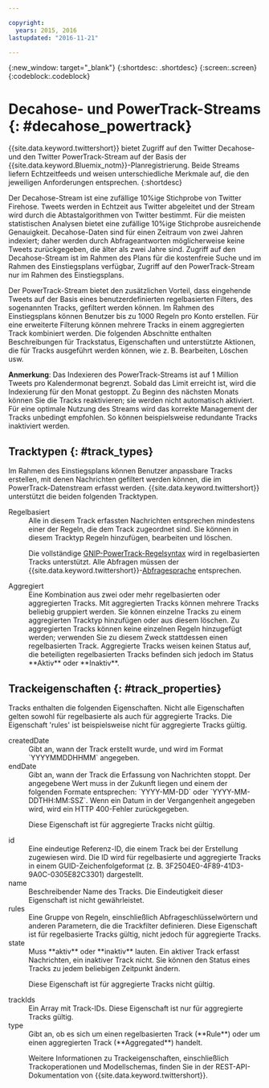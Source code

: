 ```yaml
---

copyright:
  years: 2015, 2016
lastupdated: "2016-11-21"

---
```


{:new_window: target="_blank"}
{:shortdesc: .shortdesc}
{:screen:.screen}
{:codeblock:.codeblock}

# Decahose- und PowerTrack-Streams {: #decahose_powertrack}

{{site.data.keyword.twittershort}} bietet Zugriff auf den Twitter Decahose- und den Twitter PowerTrack-Stream auf der Basis der {{site.data.keyword.Bluemix_notm}}-Planregistrierung. 
Beide Streams liefern Echtzeitfeeds und weisen unterschiedliche Merkmale auf, die den jeweiligen Anforderungen entsprechen.
{:shortdesc}

Der Decahose-Stream ist eine zufällige 10%ige Stichprobe von Twitter Firehose. Tweets werden in Echtzeit aus Twitter abgeleitet und der Stream wird durch die Abtastalgorithmen von Twitter bestimmt. Für die meisten statistischen Analysen bietet eine zufällige 10%ige Stichprobe ausreichende Genauigkeit. Decahose-Daten sind für einen Zeitraum von zwei Jahren indexiert; daher werden durch Abfrageantworten möglicherweise keine Tweets zurückgegeben, die älter als zwei Jahre sind. Zugriff auf den Decahose-Stream ist im Rahmen des Plans für die kostenfreie Suche und im Rahmen des Einstiegsplans verfügbar, Zugriff auf den PowerTrack-Stream nur im Rahmen des Einstiegsplans.

Der PowerTrack-Stream bietet den zusätzlichen Vorteil, dass eingehende Tweets auf der Basis eines benutzerdefinierten regelbasierten Filters, des sogenannten Tracks, gefiltert werden können. Im Rahmen des Einstiegsplans können Benutzer bis zu 1000 Regeln pro Konto erstellen. Für eine erweiterte Filterung können mehrere Tracks in einem aggregierten Track kombiniert werden. Die folgenden Abschnitte enthalten Beschreibungen für Trackstatus, Eigenschaften und unterstützte Aktionen,
die für Tracks ausgeführt werden können, wie z. B. Bearbeiten, Löschen usw.

**Anmerkung**: Das Indexieren des PowerTrack-Streams ist auf 1 Million Tweets pro Kalendermonat begrenzt. Sobald das Limit erreicht ist, wird die Indexierung für den Monat gestoppt. Zu Beginn des nächsten Monats können Sie die Tracks reaktivieren; sie werden nicht automatisch aktiviert. Für eine optimale Nutzung des Streams wird das korrekte Management der Tracks unbedingt empfohlen. So können beispielsweise redundante Tracks inaktiviert werden.

## Tracktypen {: #track_types}

Im Rahmen des Einstiegsplans können Benutzer anpassbare Tracks erstellen, mit denen Nachrichten gefiltert werden können, die im PowerTrack-Datenstream erfasst werden.  {{site.data.keyword.twittershort}} unterstützt die beiden folgenden Tracktypen.

<dl>
<dt>Regelbasiert</dt>
<dd>Alle in diesem Track erfassten Nachrichten entsprechen mindestens einer der Regeln, die dem Track zugeordnet sind. Sie können in diesem Tracktyp Regeln hinzufügen, bearbeiten und löschen.

Die vollständige [GNIP-PowerTrack-Regelsyntax](http://support.gnip.com/apis/powertrack2.0/rules.html) wird in regelbasierten Tracks unterstützt. Alle Abfragen müssen der {{site.data.keyword.twittershort}}-[Abfragesprache](twitter_rest_apis.html#querylanguage "Abfragesprache") entsprechen.
</dd>

<dt>Aggregiert</dt>
<dd>Eine Kombination aus zwei oder mehr regelbasierten oder aggregierten Tracks. Mit aggregierten Tracks können mehrere Tracks beliebig gruppiert werden. Sie können einzelne Tracks zu einem aggregierten Tracktyp hinzufügen oder aus diesem löschen. Zu aggregierten Tracks können keine einzelnen Regeln hinzugefügt werden; verwenden Sie zu diesem Zweck stattdessen einen regelbasierten Track. Aggregierte Tracks weisen keinen Status auf, die beteiligten regelbasierten Tracks befinden sich jedoch im Status **Aktiv** oder **Inaktiv**.</dd>
</dl>

## Trackeigenschaften {: #track_properties}
Tracks enthalten die folgenden Eigenschaften. Nicht alle Eigenschaften gelten sowohl für regelbasierte als auch für aggregierte Tracks. Die Eigenschaft 'rules' ist beispielsweise nicht für aggregierte Tracks gültig.

<dl>
<dt>createdDate</dt>
<dd>Gibt an, wann der Track erstellt wurde, und wird im Format `YYYYMMDDHHMM` angegeben.</dd>

<dt>endDate</dt>
<dd>Gibt an, wann der Track die Erfassung von Nachrichten stoppt. Der angegebene Wert muss in der Zukunft liegen und einem der folgenden Formate entsprechen: `YYYY-MM-DD` oder `YYYY-MM-DDTHH:MM:SSZ`. Wenn ein Datum in der Vergangenheit angegeben wird, wird ein HTTP 400-Fehler zurückgegeben.

Diese Eigenschaft ist für aggregierte Tracks nicht gültig.</dd>

<dt>id</dt>
<dd>Eine eindeutige Referenz-ID, die einem Track bei der Erstellung zugewiesen wird. Die ID wird für regelbasierte und aggregierte Tracks in einem GUID-Zeichenfolgeformat (z. B. 3F2504E0-4F89-41D3-9A0C-0305E82C3301) dargestellt.</dd>

<dt>name</dt>
<dd>Beschreibender Name des Tracks. Die Eindeutigkeit dieser Eigenschaft ist nicht gewährleistet.</dd>

<dt>rules</dt>
<dd>Eine Gruppe von Regeln, einschließlich Abfrageschlüsselwörtern und anderen Parametern, die die Trackfilter definieren. Diese Eigenschaft ist für regelbasierte Tracks gültig, nicht jedoch für aggregierte Tracks.</dd>

<dt>state</dt>
<dd>Muss **aktiv** oder **inaktiv** lauten. Ein aktiver Track erfasst Nachrichten, ein inaktiver Track nicht. Sie können den Status eines Tracks zu jedem beliebigen Zeitpunkt ändern.

Diese Eigenschaft ist für aggregierte Tracks nicht gültig.</dd>

<dt>trackIds</dt>
<dd>Ein Array mit Track-IDs. Diese Eigenschaft ist nur für aggregierte Tracks gültig.</dd>

<dt>type</dt>
<dd>Gibt an, ob es sich um einen regelbasierten Track (**Rule**) oder
um einen aggregierten Track (**Aggregated**) handelt.

Weitere Informationen zu Trackeigenschaften, einschließlich Trackoperationen und Modellschemas, finden Sie in der REST-API-Dokumentation von {{site.data.keyword.twittershort}}.</dd>
</dl>

